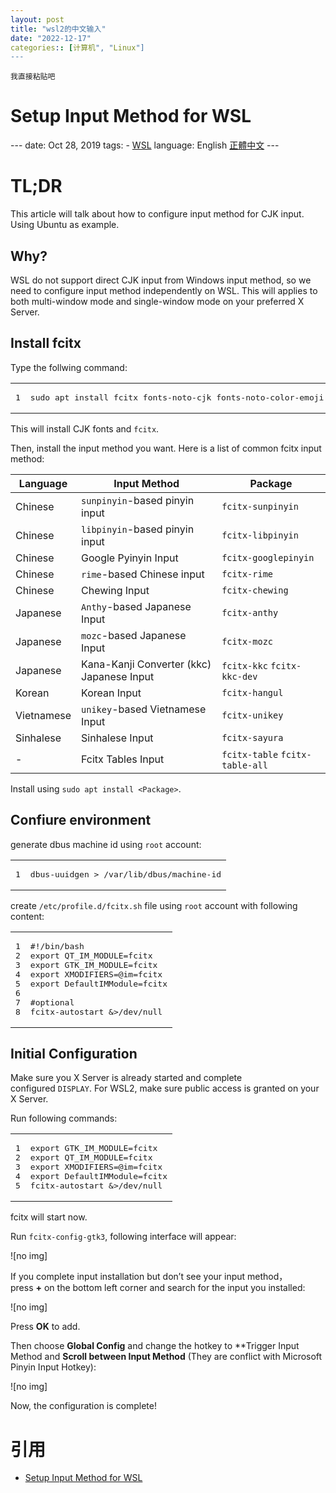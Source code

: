 ```yaml
---
layout: post
title: "wsl2的中文输入"
date: "2022-12-17"
categories:: [计算机", "Linux"]
---
```


```
我直接粘贴吧
```

# Setup Input Method for WSL

\--- date: Oct 28, 2019 tags: - [WSL](https://patrickwu.space/tags/WSL/) language: English [正體中文](https://patrickwu.space/2019/10/28/wsl-fcitx-setup-cn/) ---

# TL;DR

This article will talk about how to configure input method for CJK input. Using Ubuntu as example.

## Why?

WSL do not support direct CJK input from Windows input method, so we need to configure input method independently on WSL. This will applies to both multi-window mode and single-window mode on your preferred X Server.

## Install fcitx

Type the follwing command:

<table><tbody><tr><td class="gutter"><pre><span class="line">1</span></pre></td><td class="code"><pre><span class="line">sudo apt install fcitx fonts-noto-cjk fonts-noto-color-emoji dbus-x11</span></pre></td></tr></tbody></table>

This will install CJK fonts and `fcitx`.

Then, install the input method you want. Here is a list of common fcitx input method:

| Language | Input Method | Package |
| --- | --- | --- |
| Chinese | `sunpinyin`\-based pinyin input | `fcitx-sunpinyin` |
| Chinese | `libpinyin`\-based pinyin input | `fcitx-libpinyin` |
| Chinese | Google Pyinyin Input | `fcitx-googlepinyin` |
| Chinese | `rime`\-based Chinese input | `fcitx-rime` |
| Chinese | Chewing Input | `fcitx-chewing` |
| Japanese | `Anthy`\-based Japanese Input | `fcitx-anthy` |
| Japanese | `mozc`\-based Japanese Input | `fcitx-mozc` |
| Japanese | Kana-Kanji Converter (kkc) Japanese Input | `fcitx-kkc` `fcitx-kkc-dev` |
| Korean | Korean Input | `fcitx-hangul` |
| Vietnamese | `unikey`\-based Vietnamese Input | `fcitx-unikey` |
| Sinhalese | Sinhalese Input | `fcitx-sayura` |
| \- | Fcitx Tables Input | `fcitx-table` `fcitx-table-all` |

Install using `sudo apt install <Package>`.

## Confiure environment

generate dbus machine id using `root` account:

<table><tbody><tr><td class="gutter"><pre><span class="line">1</span></pre></td><td class="code"><pre><span class="line">dbus-uuidgen &gt; /var/lib/dbus/machine-id</span></pre></td></tr></tbody></table>

create `/etc/profile.d/fcitx.sh` file using `root` account with following content:

<table><tbody><tr><td class="gutter"><pre><span class="line">1</span>
<span class="line">2</span>
<span class="line">3</span>
<span class="line">4</span>
<span class="line">5</span>
<span class="line">6</span>
<span class="line">7</span>
<span class="line">8</span></pre></td><td class="code"><pre><span class="line"><span class="meta prompt_">#</span><span class="language-bash">!/bin/bash</span></span>
<span class="line">export QT_IM_MODULE=fcitx</span>
<span class="line">export GTK_IM_MODULE=fcitx</span>
<span class="line">export XMODIFIERS=@im=fcitx</span>
<span class="line">export DefaultIMModule=fcitx</span>
<div></div>
<span class="line"><span class="meta prompt_">#</span><span class="language-bash">optional</span></span>
<span class="line">fcitx-autostart &amp;&gt;/dev/null</span></pre></td></tr></tbody></table>

## Initial Configuration

Make sure you X Server is already started and complete configured `DISPLAY`. For WSL2, make sure public access is granted on your X Server.

Run following commands:

<table><tbody><tr><td class="gutter"><pre><span class="line">1</span>
<span class="line">2</span>
<span class="line">3</span>
<span class="line">4</span>
<span class="line">5</span></pre></td><td class="code"><pre><span class="line">export GTK_IM_MODULE=fcitx</span>
<span class="line">export QT_IM_MODULE=fcitx</span>
<span class="line">export XMODIFIERS=@im=fcitx</span>
<span class="line">export DefaultIMModule=fcitx</span>
<span class="line">fcitx-autostart &amp;&gt;/dev/null</span></pre></td></tr></tbody></table>

fcitx will start now.

Run `fcitx-config-gtk3`, following interface will appear:

![no img]

If you complete input installation but don’t see your input method，press **+** on the bottom left corner and search for the input you installed:

![no img]

Press **OK** to add.

Then choose **Global Config** and change the hotkey to \*\*Trigger Input Method and **Scroll between Input Method** (They are conflict with Microsoft Pinyin Input Hotkey):

![no img]

Now, the configuration is complete!

# 引用

- [Setup Input Method for WSL](https://patrickwu.space/2019/10/28/wsl-fcitx-setup/)
